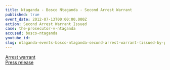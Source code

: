 ```yaml
---
title: Ntaganda - Bosco Ntaganda - Second Arrest Warrant
published: true
event_date: 2012-07-13T00:00:00.000Z
action: Second Arrest Warrant Issued
case: the-prosecutor-v-ntaganda
accused: bosco-ntaganda
youtube_id:
slug: ntaganda-events-bosco-ntaganda-second-arrest-warrant-(issued-by-pre-trial-chamber-ii)
---
```



[Arrest warrant](http://www.icc-cpi.int/iccdocs/doc/doc1441449.pdf)
<br>[Press release](https://www.icc-cpi.int/Pages/item.aspx?name=pr828)
